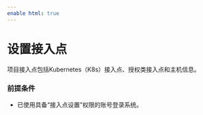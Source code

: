 ```yaml
---
enable html: true
---
```

# 设置接入点

项目接入点包括Kubernetes（K8s）接入点、授权类接入点和主机信息。

### 前提条件
* 已使用具备“接入点设置”权限的账号登录系统。

